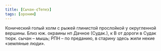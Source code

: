 ```yaml
---
title: [Сычан-❮Тепе❯]
tags: [ороним]
---
```


Конический голый холм с рыжей глинистой прослойкой у округленной вершины. Близ
юж. окраины нп Дачное (Судак.), к В от дороги в Судак тюрк. сычан – мышь; РПН –
по преданию, в старину здесь жили некие «земляные люди».
